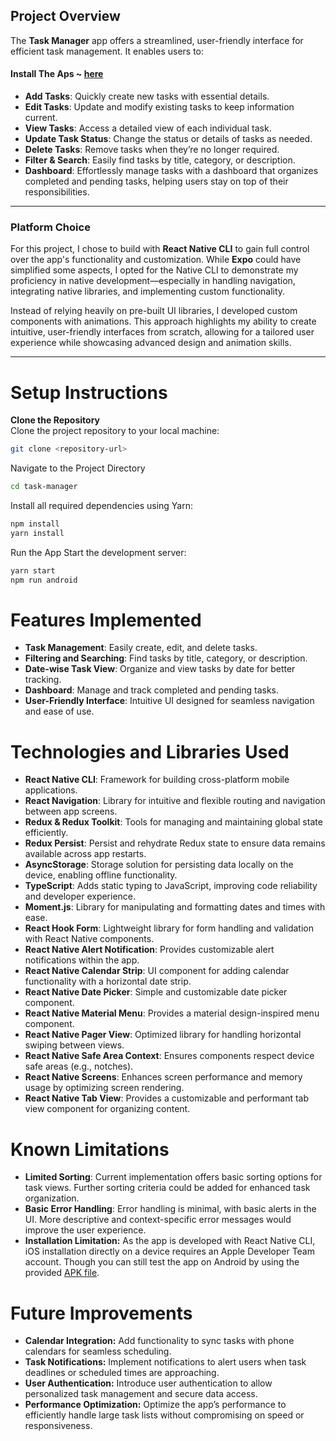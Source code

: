 ## Project Overview

The **Task Manager** app offers a streamlined, user-friendly interface for efficient task management. It enables users to:

#### Install The Aps ~ [here]('')

- **Add Tasks**: Quickly create new tasks with essential details.
- **Edit Tasks**: Update and modify existing tasks to keep information current.
- **View Tasks**: Access a detailed view of each individual task.
- **Update Task Status**: Change the status or details of tasks as needed.
- **Delete Tasks**: Remove tasks when they’re no longer required.
- **Filter & Search**: Easily find tasks by title, category, or description.
- **Dashboard**: Effortlessly manage tasks with a dashboard that organizes completed and pending tasks, helping users stay on top of their responsibilities.

---

### Platform Choice

For this project, I chose to build with **React Native CLI** to gain full control over the app's functionality and customization. While **Expo** could have simplified some aspects, I opted for the Native CLI to demonstrate my proficiency in native development—especially in handling navigation, integrating native libraries, and implementing custom functionality.

Instead of relying heavily on pre-built UI libraries, I developed custom components with animations. This approach highlights my ability to create intuitive, user-friendly interfaces from scratch, allowing for a tailored user experience while showcasing advanced design and animation skills.

---

# Setup Instructions

**Clone the Repository**  
 Clone the project repository to your local machine:

```bash
git clone <repository-url>
```

Navigate to the Project Directory

```bash
cd task-manager
```

Install all required dependencies using Yarn:

```bash
npm install
yarn install
```

Run the App Start the development server:

```bash
yarn start
npm run android
```

# Features Implemented

- **Task Management**: Easily create, edit, and delete tasks.
- **Filtering and Searching**: Find tasks by title, category, or description.
- **Date-wise Task View**: Organize and view tasks by date for better tracking.
- **Dashboard**: Manage and track completed and pending tasks.
- **User-Friendly Interface**: Intuitive UI designed for seamless navigation and ease of use.

# Technologies and Libraries Used

- **React Native CLI**: Framework for building cross-platform mobile applications.
- **React Navigation**: Library for intuitive and flexible routing and navigation between app screens.
- **Redux & Redux Toolkit**: Tools for managing and maintaining global state efficiently.
- **Redux Persist**: Persist and rehydrate Redux state to ensure data remains available across app restarts.
- **AsyncStorage**: Storage solution for persisting data locally on the device, enabling offline functionality.
- **TypeScript**: Adds static typing to JavaScript, improving code reliability and developer experience.
- **Moment.js**: Library for manipulating and formatting dates and times with ease.
- **React Hook Form**: Lightweight library for form handling and validation with React Native components.
- **React Native Alert Notification**: Provides customizable alert notifications within the app.
- **React Native Calendar Strip**: UI component for adding calendar functionality with a horizontal date strip.
- **React Native Date Picker**: Simple and customizable date picker component.
- **React Native Material Menu**: Provides a material design-inspired menu component.
- **React Native Pager View**: Optimized library for handling horizontal swiping between views.
- **React Native Safe Area Context**: Ensures components respect device safe areas (e.g., notches).
- **React Native Screens**: Enhances screen performance and memory usage by optimizing screen rendering.
- **React Native Tab View**: Provides a customizable and performant tab view component for organizing content.

# Known Limitations

- **Limited Sorting**: Current implementation offers basic sorting options for task views. Further sorting criteria could be added for enhanced task organization.
- **Basic Error Handling**: Error handling is minimal, with basic alerts in the UI. More descriptive and context-specific error messages would improve the user experience.
- **Installation Limitation:** As the app is developed with React Native CLI, iOS installation directly on a device requires an Apple Developer Team account. Though you can still test the app on Android by using the provided [APK file]().

# Future Improvements

- **Calendar Integration:** Add functionality to sync tasks with phone calendars for seamless scheduling.
- **Task Notifications:** Implement notifications to alert users when task deadlines or scheduled times are approaching.
- **User Authentication:** Introduce user authentication to allow personalized task management and secure data access.
- **Performance Optimization:** Optimize the app’s performance to efficiently handle large task lists without compromising on speed or responsiveness.
